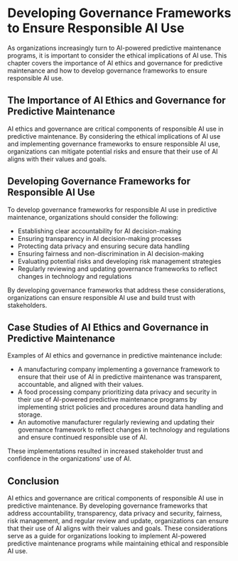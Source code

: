Developing Governance Frameworks to Ensure Responsible AI Use
=============================================================================================================================

As organizations increasingly turn to AI-powered predictive maintenance programs, it is important to consider the ethical implications of AI use. This chapter covers the importance of AI ethics and governance for predictive maintenance and how to develop governance frameworks to ensure responsible AI use.

The Importance of AI Ethics and Governance for Predictive Maintenance
---------------------------------------------------------------------

AI ethics and governance are critical components of responsible AI use in predictive maintenance. By considering the ethical implications of AI use and implementing governance frameworks to ensure responsible AI use, organizations can mitigate potential risks and ensure that their use of AI aligns with their values and goals.

Developing Governance Frameworks for Responsible AI Use
-------------------------------------------------------

To develop governance frameworks for responsible AI use in predictive maintenance, organizations should consider the following:

* Establishing clear accountability for AI decision-making
* Ensuring transparency in AI decision-making processes
* Protecting data privacy and ensuring secure data handling
* Ensuring fairness and non-discrimination in AI decision-making
* Evaluating potential risks and developing risk management strategies
* Regularly reviewing and updating governance frameworks to reflect changes in technology and regulations

By developing governance frameworks that address these considerations, organizations can ensure responsible AI use and build trust with stakeholders.

Case Studies of AI Ethics and Governance in Predictive Maintenance
------------------------------------------------------------------

Examples of AI ethics and governance in predictive maintenance include:

* A manufacturing company implementing a governance framework to ensure that their use of AI in predictive maintenance was transparent, accountable, and aligned with their values.
* A food processing company prioritizing data privacy and security in their use of AI-powered predictive maintenance programs by implementing strict policies and procedures around data handling and storage.
* An automotive manufacturer regularly reviewing and updating their governance framework to reflect changes in technology and regulations and ensure continued responsible use of AI.

These implementations resulted in increased stakeholder trust and confidence in the organizations' use of AI.

Conclusion
----------

AI ethics and governance are critical components of responsible AI use in predictive maintenance. By developing governance frameworks that address accountability, transparency, data privacy and security, fairness, risk management, and regular review and update, organizations can ensure that their use of AI aligns with their values and goals. These considerations serve as a guide for organizations looking to implement AI-powered predictive maintenance programs while maintaining ethical and responsible AI use.
